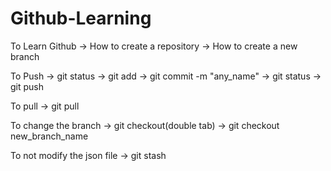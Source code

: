 # Github-Learning
To Learn Github
-> How to create a repository
-> How to create a new branch

To Push
-> git status
-> git add 
-> git commit -m "any_name"
-> git status
-> git push

To pull
-> git pull

To change the branch
-> git checkout(double tab)
-> git checkout new_branch_name

To not modify the json file
-> git stash
